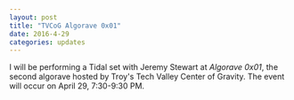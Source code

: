 ```yaml
---
layout: post
title: "TVCoG Algorave 0x01"
date: 2016-4-29
categories: updates
---
```


I will be performing a Tidal set with Jeremy Stewart at _Algorave 0x01_, the second algorave hosted by Troy's Tech Valley Center of Gravity. The event will occur on April 29, 7:30-9:30 PM.